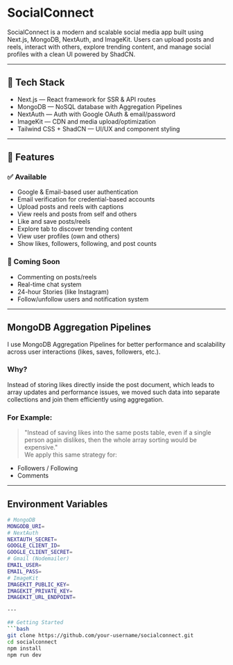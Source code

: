 # SocialConnect

SocialConnect is a modern and scalable social media app built using Next.js, MongoDB, NextAuth, and ImageKit. Users can upload posts and reels, interact with others, explore trending content, and manage social profiles with a clean UI powered by ShadCN.

---

## 🔧 Tech Stack
- Next.js — React framework for SSR & API routes
- MongoDB — NoSQL database with Aggregation Pipelines
- NextAuth — Auth with Google OAuth & email/password
- ImageKit — CDN and media upload/optimization
- Tailwind CSS + ShadCN — UI/UX and component styling

---

## 🌟 Features

### ✅ Available
- Google & Email-based user authentication
- Email verification for credential-based accounts
- Upload posts and reels with captions
- View reels and posts from self and others
- Like and save posts/reels
- Explore tab to discover trending content
- View user profiles (own and others)
- Show likes, followers, following, and post counts

### 🚧 Coming Soon
- Commenting on posts/reels
- Real-time chat system
- 24-hour Stories (like Instagram)
- Follow/unfollow users and notification system
---

## MongoDB Aggregation Pipelines
I use MongoDB Aggregation Pipelines for better performance and scalability across user interactions (likes, saves, followers, etc.).

### Why?
Instead of storing likes directly inside the post document, which leads to array updates and performance issues, we moved such data into separate collections and join them efficiently using aggregation.

### For Example:
> "Instead of saving likes into the same posts table, even if a single person again dislikes, then the whole array sorting would be expensive."  
We apply this same strategy for:
- Followers / Following
- Comments
---

## Environment Variables
```bash
# MongoDB
MONGODB_URI=
# NextAuth
NEXTAUTH_SECRET=
GOOGLE_CLIENT_ID=
GOOGLE_CLIENT_SECRET=
# Gmail (Nodemailer)
EMAIL_USER=
EMAIL_PASS=
# ImageKit
IMAGEKIT_PUBLIC_KEY=
IMAGEKIT_PRIVATE_KEY=
IMAGEKIT_URL_ENDPOINT=

---

## Getting Started
```bash
git clone https://github.com/your-username/socialconnect.git
cd socialconnect
npm install
npm run dev
```






